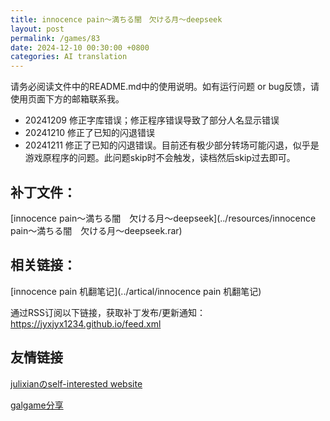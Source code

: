```yaml
---
title: innocence pain～満ちる闇　欠ける月～deepseek
layout: post
permalink: /games/83
date: 2024-12-10 00:30:00 +0800
categories: AI translation
---
```



请务必阅读文件中的README.md中的使用说明。如有运行问题 or bug反馈，请使用页面下方的邮箱联系我。

- 20241209 修正字库错误；修正程序错误导致了部分人名显示错误
- 20241210 修正了已知的闪退错误
- 20241211 修正了已知的闪退错误。目前还有极少部分转场可能闪退，似乎是游戏原程序的问题。此问题skip时不会触发，读档然后skip过去即可。

## 补丁文件：

[innocence pain～満ちる闇　欠ける月～deepseek](../resources/innocence pain～満ちる闇　欠ける月～deepseek.rar)

 

## 相关链接：

[innocence pain 机翻笔记](../artical/innocence pain 机翻笔记)

 

通过RSS订阅以下链接，获取补丁发布/更新通知：https://jyxjyx1234.github.io/feed.xml

## 友情链接

[julixianのself-interested website](https://julixian-siw.worldsystem.top/) 

[galgame分享](https://t.me/galgpt)